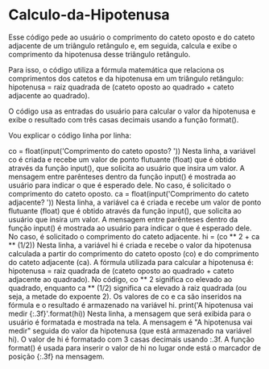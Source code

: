 # Calculo-da-Hipotenusa
Esse código pede ao usuário o comprimento do cateto oposto e do cateto adjacente de um triângulo retângulo e, em seguida, calcula e exibe o comprimento da hipotenusa desse triângulo retângulo.

Para isso, o código utiliza a fórmula matemática que relaciona os comprimentos dos catetos e da hipotenusa em um triângulo retângulo: hipotenusa = raiz quadrada de (cateto oposto ao quadrado + cateto adjacente ao quadrado).

O código usa as entradas do usuário para calcular o valor da hipotenusa e exibe o resultado com três casas decimais usando a função format().

Vou explicar o código linha por linha:

co = float(input('Comprimento do cateto oposto? '))
Nesta linha, a variável co é criada e recebe um valor de ponto flutuante (float) que é obtido através da função input(), que solicita ao usuário que insira um valor.
A mensagem entre parênteses dentro da função input() é mostrada ao usuário para indicar o que é esperado dele. No caso, é solicitado o comprimento do cateto oposto.
ca = float(input('Comprimento do cateto adjacente? '))
Nesta linha, a variável ca é criada e recebe um valor de ponto flutuante (float) que é obtido através da função input(), que solicita ao usuário que insira um valor.
A mensagem entre parênteses dentro da função input() é mostrada ao usuário para indicar o que é esperado dele. No caso, é solicitado o comprimento do cateto adjacente.
hi = (co ** 2 + ca ** (1/2))
Nesta linha, a variável hi é criada e recebe o valor da hipotenusa calculada a partir do comprimento do cateto oposto (co) e do comprimento do cateto adjacente (ca).
A fórmula utilizada para calcular a hipotenusa é: hipotenusa = raiz quadrada de (cateto oposto ao quadrado + cateto adjacente ao quadrado).
No código, co ** 2 significa co elevado ao quadrado, enquanto ca ** (1/2) significa ca elevado à raiz quadrada (ou seja, a metade do expoente 2).
Os valores de co e ca são inseridos na fórmula e o resultado é armazenado na variável hi.
print('A hipotenusa vai medir {:.3f}'.format(hi))
Nesta linha, a mensagem que será exibida para o usuário é formatada e mostrada na tela.
A mensagem é "A hipotenusa vai medir" seguida do valor da hipotenusa (que está armazenado na variável hi).
O valor de hi é formatado com 3 casas decimais usando :.3f.
A função format() é usada para inserir o valor de hi no lugar onde está o marcador de posição {:.3f} na mensagem.
